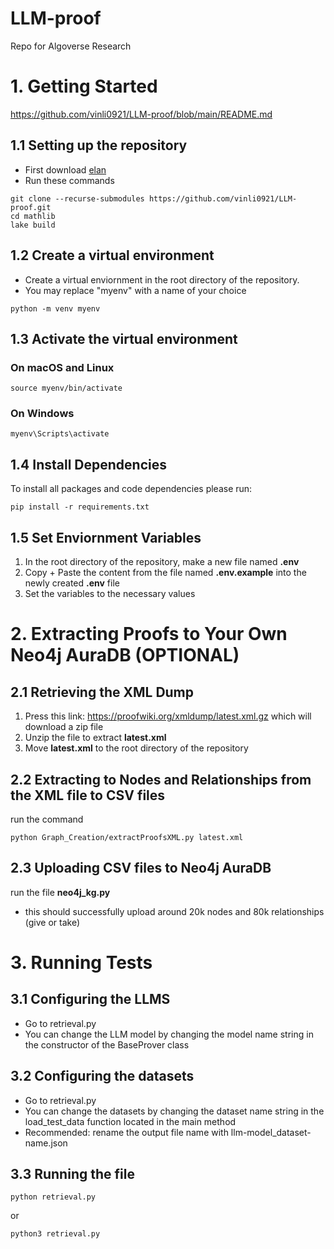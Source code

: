 # LLM-proof
Repo for Algoverse Research

# 1. Getting Started
https://github.com/vinli0921/LLM-proof/blob/main/README.md
## 1.1 Setting up the repository
- First download [elan](https://github.com/leanprover/elan)
- Run these commands
```
git clone --recurse-submodules https://github.com/vinli0921/LLM-proof.git
cd mathlib
lake build
```

## 1.2 Create a virtual environment 
- Create a virtual enviornment in the root directory of the repository.
- You may replace "myenv" with a name of your choice
```
python -m venv myenv
```

## 1.3 Activate the virtual environment

### On macOS and Linux
```
source myenv/bin/activate
```

### On Windows
```
myenv\Scripts\activate
```

## 1.4 Install Dependencies
To install all packages and code dependencies please run:
```
pip install -r requirements.txt
```

## 1.5 Set Enviornment Variables
1. In the root directory of the repository, make a new file named **.env**
2. Copy + Paste the content from the file named **.env.example** into the newly created **.env** file
3. Set the variables to the necessary values

# 2. Extracting Proofs to Your Own Neo4j AuraDB (OPTIONAL)

## 2.1 Retrieving the XML Dump
1. Press this link: https://proofwiki.org/xmldump/latest.xml.gz which will download a zip file
2. Unzip the file to extract **latest.xml**
3. Move **latest.xml** to the root directory of the repository

## 2.2 Extracting to Nodes and Relationships from the XML file to CSV files
run the command 
```
python Graph_Creation/extractProofsXML.py latest.xml
```

## 2.3 Uploading CSV files to Neo4j AuraDB
run the file **neo4j_kg.py**
- this should successfully upload around 20k nodes and 80k relationships (give or take)

# 3. Running Tests
## 3.1 Configuring the LLMS
- Go to retrieval.py
- You can change the LLM model by changing the model name string in the constructor of the BaseProver class

## 3.2 Configuring the datasets
- Go to retrieval.py
- You can change the datasets by changing the dataset name string in the load_test_data function located in the main method
- Recommended: rename the output file name with llm-model_dataset-name.json

## 3.3 Running the file
```
python retrieval.py
```
or
```
python3 retrieval.py
```
